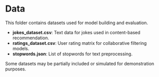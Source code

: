 # Data

This folder contains datasets used for model building and evaluation.

- **jokes_dataset.csv**: Text data for jokes used in content-based recommendation.
- **ratings_dataset.csv**: User rating matrix for collaborative filtering models.
- **stopwords.json**: List of stopwords for text preprocessing.

Some datasets may be partially included or simulated for demonstration purposes.
